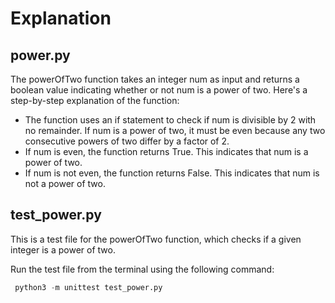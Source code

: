 # Explanation
## power.py
The powerOfTwo function takes an integer num as input and returns a boolean
value indicating whether or not num is a power of two. Here's a step-by-step
explanation of the function:
- The function uses an if statement to check if num is divisible by 2 with no remainder.
If num is a power of two, it must be even because any two consecutive powers of two differ by a factor of 2.
- If num is even, the function returns True. This indicates that num is a power of two.
- If num is not even, the function returns False. This indicates that num is not a power of two.

## test_power.py
This is a test file for the powerOfTwo function, which checks if a given integer is a power of two.

Run the test file from the terminal using the following command:
```python
 python3 -m unittest test_power.py
